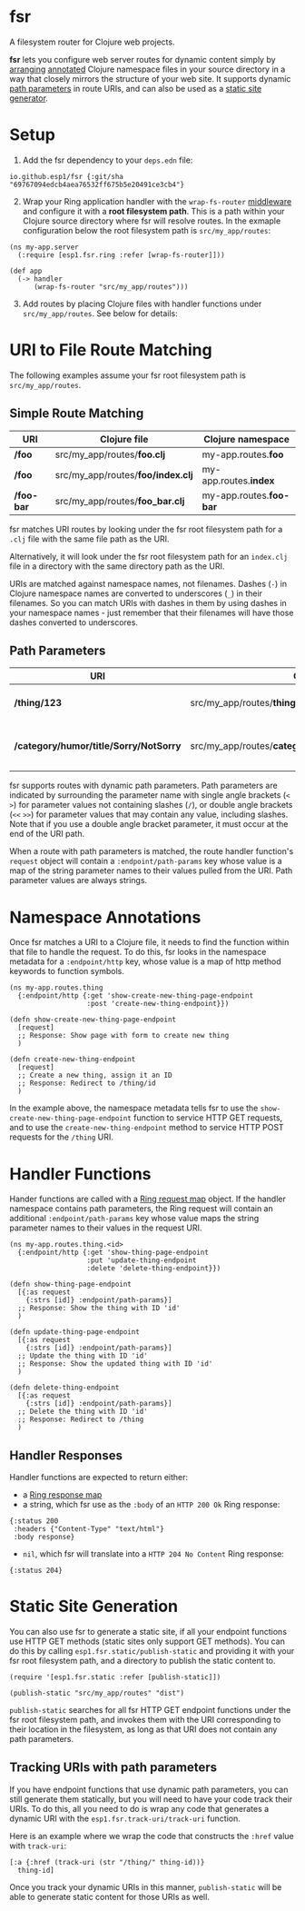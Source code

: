 # fsr
A filesystem router for Clojure web projects.

**fsr** lets you configure web server routes for dynamic content simply by [arranging](#uri-to-file-route-matching) [annotated](#namespace-annotations) Clojure namespace files in your source directory in a way that closely mirrors the structure of your web site. It supports dynamic [path parameters](#path-parameters) in route URIs, and can also be used as a [static site generator](#static-site-generation).

# Setup
1. Add the fsr dependency to your `deps.edn` file:
```
io.github.esp1/fsr {:git/sha "69767094edcb4aea76532ff675b5e20491ce3cb4"}
```

2. Wrap your Ring application handler with the `wrap-fs-router` [middleware](https://github.com/ring-clojure/ring/wiki/Concepts#handlers) and configure it with a **root filesystem path**. This is a path within your Clojure source directory where fsr will resolve routes. In the exmaple configuration below the root filesystem path is `src/my_app/routes`:
```
(ns my-app.server
  (:require [esp1.fsr.ring :refer [wrap-fs-router]]))

(def app
  (-> handler
      (wrap-fs-router "src/my_app/routes")))
```

3. Add routes by placing Clojure files with handler functions under `src/my_app/routes`. See below for details:

# URI to File Route Matching
The following examples assume your fsr root filesystem path is `src/my_app/routes`.

## Simple Route Matching
| URI | Clojure file | Clojure namespace |
| --- | ------------ | ----------------- |
| **/foo** | src/my_app/routes/**foo.clj** | my-app.routes.**foo** |
| **/foo** | src/my_app/routes/**foo/index.clj** | my-app.routes.**index** |
| **/foo-bar** | src/my_app/routes/**foo_bar.clj** | my-app.routes.**foo-bar** |

fsr matches URI routes by looking under the fsr root filesystem path for a `.clj` file with the same file path as the URI.

Alternatively, it will look under the fsr root filesystem path for an `index.clj` file in a directory with the same directory path as the URI.

URIs are matched against namespace names, not filenames. Dashes (`-`) in Clojure namespace names are converted to underscores (`_`) in their filenames. So you can match URIs with dashes in them by using dashes in your namespace names - just remember that their filenames will have those dashes converted to underscores.

## Path Parameters
| URI | Clojure file | Clojure namespace | Path Parameters |
| --- | ------------ | ----------------- | --------------- |
| **/thing/123** | src/my_app/routes/**thing/\<id\>.clj** | my-app.routes.**thing.\<id\>** | {:id "123"} |
| **/category/humor/title/Sorry/NotSorry** | src/my_app/routes/**category/\<category\>/title/\<\<title\>\>.clj** | my-app.routes.**category.\<category\>.title.\<\<title\>\>** | {:category "humor", :title "Sorry/NotSorry"} |

fsr supports routes with dynamic path parameters. Path parameters are indicated by surrounding the parameter name with single angle brackets (`<` `>`) for parameter values not containing slashes (`/`), or double angle brackets (`<<` `>>`) for parameter values that may contain any value, including slashes. Note that if you use a double angle bracket parameter, it must occur at the end of the URI path.

When a route with path parameters is matched, the route handler function's `request` object will contain a `:endpoint/path-params` key whose value is a map of the string parameter names to their values pulled from the URI. Path parameter values are always strings.

# Namespace Annotations
Once fsr matches a URI to a Clojure file, it needs to find the function within that file to handle the request. To do this, fsr looks in the namespace metadata for a `:endpoint/http` key, whose value is a map of http method keywords to function symbols.

```
(ns my-app.routes.thing
  {:endpoint/http {:get 'show-create-new-thing-page-endpoint
                   :post 'create-new-thing-endpoint}})

(defn show-create-new-thing-page-endpoint
  [request]
  ;; Response: Show page with form to create new thing
  )

(defn create-new-thing-endpoint
  [request]
  ;; Create a new thing, assign it an ID
  ;; Response: Redirect to /thing/id
  )
```

In the example above, the namespace metadata tells fsr to use the `show-create-new-thing-page-endpoint` function to service HTTP GET requests, and to use the `create-new-thing-endpoint` method to service HTTP POST requests for the `/thing` URI.

# Handler Functions
Hander functions are called with a [Ring request map](https://github.com/ring-clojure/ring/wiki/Concepts#requests) object. If the handler namespace contains path parameters, the Ring request will contain an additional `:endpoint/path-params` key whose value maps the string parameter names to their values in the request URI.

```
(ns my-app.routes.thing.<id>
  {:endpoint/http {:get 'show-thing-page-endpoint
                   :put 'update-thing-endpoint
                   :delete 'delete-thing-endpoint}})

(defn show-thing-page-endpoint
  [{:as request
    {:strs [id]} :endpoint/path-params}]
  ;; Response: Show the thing with ID 'id'
  )

(defn update-thing-page-endpoint
  [{:as request
    {:strs [id]} :endpoint/path-params}]
  ;; Update the thing with ID 'id'
  ;; Response: Show the updated thing with ID 'id'
  )

(defn delete-thing-endpoint
  [{:as request
    {:strs [id]} :endpoint/path-params}]
  ;; Delete the thing with ID 'id'
  ;; Response: Redirect to /thing
  )
```

## Handler Responses
Handler functions are expected to return either:
- a [Ring response map](https://github.com/ring-clojure/ring/wiki/Concepts#responses)
- a string, which fsr use as the `:body` of an `HTTP 200 Ok` Ring response:
```
{:status 200
 :headers {"Content-Type" "text/html"}
 :body response}
```
-  `nil`, which fsr will translate into a `HTTP 204 No Content` Ring response:
```
{:status 204}
```

# Static Site Generation
You can also use fsr to generate a static site, if all your endpoint functions use HTTP GET methods (static sites only support GET methods).
You can do this by calling `esp1.fsr.static/publish-static` and providing it with your fsr root filesystem path, and a directory to publish the static content to.

```
(require '[esp1.fsr.static :refer [publish-static]])

(publish-static "src/my_app/routes" "dist")
```

`publish-static` searches for all fsr HTTP GET endpoint functions under the fsr root filesystem path, and invokes them with the URI corresponding to their location in the filesystem, as long as that URI does not contain any path parameters.

## Tracking URIs with path parameters
If you have endpoint functions that use dynamic path parameters, you can still generate them statically, but you will need to have your code track their URIs.
To do this, all you need to do is wrap any code that generates a dynamic URI with the `esp1.fsr.track-uri/track-uri` function.

Here is an example where we wrap the code that constructs the `:href` value with `track-uri`:
```
[:a {:href (track-uri (str "/thing/" thing-id))}
  thing-id]
```

Once you track your dynamic URIs in this manner, `publish-static` will be able to generate static content for those URIs as well.

